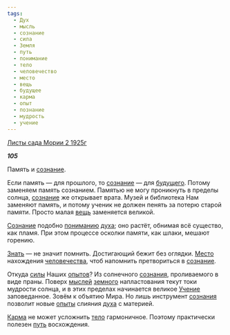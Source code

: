 ```yaml
---
tags:
  - Дух
  - мысль
  - сознание
  - сила
  - Земля
  - путь
  - понимание
  - тело
  - человечество
  - место
  - вещь
  - будущее
  - карма
  - опыт
  - познание
  - мудрость
  - учение
---
```

[Листы сада Мории 2 1925г](https://127.0.0.1:4002/agni/1925)

___105___

Память и [сознание](../../../tags/#сознание).   

Если память — для прошлого, то [сознание](../../../tags/#сознание) — для [будущего](../../../tags/#будущее). Потому заменяем память сознанием. Памятью не могу проникнуть в пределы солнца, [сознание](../../../tags/#сознание) же открывает врата. Музей и библиотека Нам заменяют память, и потому ученик не должен пенять за потерю старой памяти. Просто малая [вещь](../../../tags/#вещь) заменяется великой.   

[Сознание](../../../tags/#сознание) подобно [пониманию](../../../tags/#понимание) [духа](../../../tags/#Дух); оно растёт, обнимая всё существо, как пламя. При этом процессе осколки памяти, как шлаки, мешают горению.   

[Знать](../../../tags/#познание) — не значит помнить. Достигающий бежит без оглядки. [Место](../../../tags/#место) нахождения [человечества](../../../tags/#человечество), чтоб напомнить претвориться в [сознание](../../../tags/#сознание).   

Откуда [силы](../../../tags/#сила) Наших [опытов](../../../tags/#опыт)? Из солнечного [сознания](../../../tags/#сознание), проливаемого в виде праны. Поверх [мыслей](../../../tags/#мысль) [земного](../../../tags/#Земля) напластования текут токи мудрости солнца, и в этих пределах начинается великое [Учение](../../../tags/#учение) заповеданное. Зовём к объятию Мира. Но лишь инструмент [сознания](../../../tags/#сознание) позволит новые [опыты](../../../tags/#опыт) слияния [духа](../../../tags/#Дух) с материей.   

[Карма](../../../tags/#карма) не может усложнить [тело](../../../tags/#тело) гармоничное. Поэтому практически полезен [путь](../../../tags/#путь) восхождения.   

